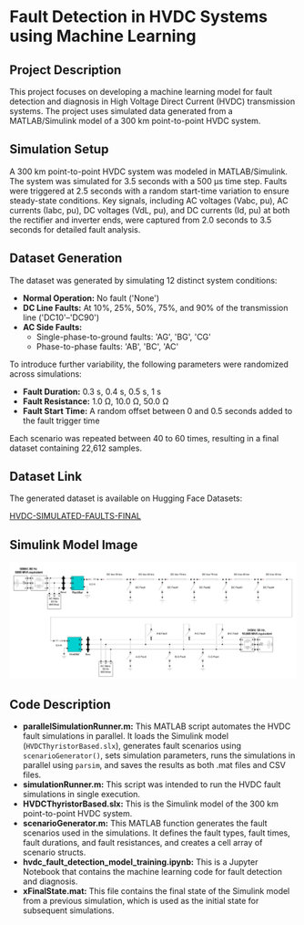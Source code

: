 # Fault Detection in HVDC Systems using Machine Learning

## Project Description

This project focuses on developing a machine learning model for fault detection and diagnosis in High Voltage Direct Current (HVDC) transmission systems. The project uses simulated data generated from a MATLAB/Simulink model of a 300 km point-to-point HVDC system.

## Simulation Setup

A 300 km point-to-point HVDC system was modeled in MATLAB/Simulink. The system was simulated for 3.5 seconds with a 500 µs time step. Faults were triggered at 2.5 seconds with a random start-time variation to ensure steady-state conditions. Key signals, including AC voltages (Vabc, pu), AC currents (Iabc, pu), DC voltages (VdL, pu), and DC currents (Id, pu) at both the rectifier and inverter ends, were captured from 2.0 seconds to 3.5 seconds for detailed fault analysis.

## Dataset Generation

The dataset was generated by simulating 12 distinct system conditions:

*   **Normal Operation:** No fault ('None')
*   **DC Line Faults:** At 10%, 25%, 50%, 75%, and 90% of the transmission line ('DC10'–'DC90')
*   **AC Side Faults:**
    *   Single-phase-to-ground faults: 'AG', 'BG', 'CG'
    *   Phase-to-phase faults: 'AB', 'BC', 'AC'

To introduce further variability, the following parameters were randomized across simulations:

*   **Fault Duration:** 0.3 s, 0.4 s, 0.5 s, 1 s
*   **Fault Resistance:** 1.0 Ω, 10.0 Ω, 50.0 Ω
*   **Fault Start Time:** A random offset between 0 and 0.5 seconds added to the fault trigger time

Each scenario was repeated between 40 to 60 times, resulting in a final dataset containing 22,612 samples.

## Dataset Link

The generated dataset is available on Hugging Face Datasets:

[HVDC-SIMULATED-FAULTS-FINAL](https://huggingface.co/datasets/tahabou/HVDC-SIMULATED-FAULTS-FINAL)

## Simulink Model Image

![Simulink Model](sumlinkModel.jpg)

## Code Description

*   **parallelSimulationRunner.m:** This MATLAB script automates the HVDC fault simulations in parallel. It loads the Simulink model (`HVDCThyristorBased.slx`), generates fault scenarios using `scenarioGenerator()`, sets simulation parameters, runs the simulations in parallel using `parsim`, and saves the results as both .mat files and CSV files.
*   **simulationRunner.m:** This script was intended to run the HVDC fault simulations in single execution.
*   **HVDCThyristorBased.slx:** This is the Simulink model of the 300 km point-to-point HVDC system.
*   **scenarioGenerator.m:** This MATLAB function generates the fault scenarios used in the simulations. It defines the fault types, fault times, fault durations, and fault resistances, and creates a cell array of scenario structs.
*   **hvdc_fault_detection_model_training.ipynb:** This is a Jupyter Notebook that contains the machine learning code for fault detection and diagnosis.
*   **xFinalState.mat:** This file contains the final state of the Simulink model from a previous simulation, which is used as the initial state for subsequent simulations.
